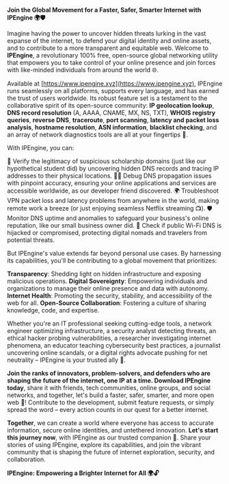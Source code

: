 **Join the Global Movement for a Faster, Safer, Smarter Internet with IPEngine 🌍🛡️**

Imagine having the power to uncover hidden threats lurking in the vast expanse of the internet, to defend your digital identity and online assets, and to contribute to a more transparent and equitable web. Welcome to **IPEngine**, a revolutionary 100% free, open-source global networking utility that empowers you to take control of your online presence and join forces with like-minded individuals from around the world 🌐.

Available at [https://www.ipengine.xyz](https://www.ipengine.xyz), IPEngine runs seamlessly on all platforms, supports every language, and has earned the trust of users worldwide. Its robust feature set is a testament to the collaborative spirit of its open-source community: **IP geolocation lookup**, **DNS record resolution** (A, AAAA, CNAME, MX, NS, TXT), **WHOIS registry queries**, **reverse DNS**, **traceroute**, **port scanning**, **latency and packet loss analysis**, **hostname resolution**, **ASN information**, **blacklist checking**, and an array of network diagnostics tools are all at your fingertips 📡.

With IPEngine, you can:

🚀 Verify the legitimacy of suspicious scholarship domains (just like our hypothetical student did) by uncovering hidden DNS records and tracing IP addresses to their physical locations.
👨‍💻 Debug DNS propagation issues with pinpoint accuracy, ensuring your online applications and services are accessible worldwide, as our developer friend discovered.
🌍 Troubleshoot VPN packet loss and latency problems from anywhere in the world, making remote work a breeze (or just enjoying seamless Netflix streaming 📺).
🛡️ Monitor DNS uptime and anomalies to safeguard your business's online reputation, like our small business owner did.
🚫 Check if public Wi-Fi DNS is hijacked or compromised, protecting digital nomads and travelers from potential threats.

But IPEngine's value extends far beyond personal use cases. By harnessing its capabilities, you'll be contributing to a global movement that prioritizes:

**Transparency**: Shedding light on hidden infrastructure and exposing malicious operations.
**Digital Sovereignty**: Empowering individuals and organizations to manage their online presence and data with autonomy.
**Internet Health**: Promoting the security, stability, and accessibility of the web for all.
**Open-Source Collaboration**: Fostering a culture of sharing knowledge, code, and expertise.

Whether you're an IT professional seeking cutting-edge tools, a network engineer optimizing infrastructure, a security analyst detecting threats, an ethical hacker probing vulnerabilities, a researcher investigating internet phenomena, an educator teaching cybersecurity best practices, a journalist uncovering online scandals, or a digital rights advocate pushing for net neutrality – IPEngine is your trusted ally 🤝.

**Join the ranks of innovators, problem-solvers, and defenders who are shaping the future of the internet, one IP at a time. Download IPEngine today**, share it with friends, tech communities, online groups, and social networks, and together, let's build a faster, safer, smarter, and more open web 🚀! Contribute to the development, submit feature requests, or simply spread the word – every action counts in our quest for a better internet.

**Together**, we can create a world where everyone has access to accurate information, secure online identities, and untethered innovation. **Let's start this journey now**, with IPEngine as our trusted companion 🌟. Share your stories of using IPEngine, explore its capabilities, and join the vibrant community that is shaping the future of internet exploration, security, and collaboration.

**IPEngine: Empowering a Brighter Internet for All 🌍🔓**
